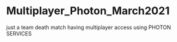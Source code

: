# Multiplayer_Photon_March2021
just a team death match having multiplayer access using PHOTON SERVICES
